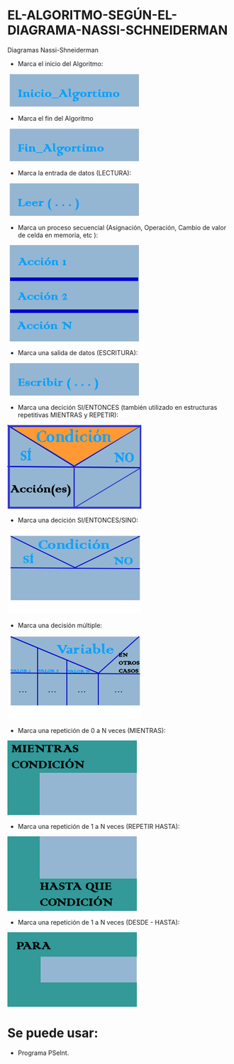 # EL-ALGORITMO-SEGÚN-EL-DIAGRAMA-NASSI-SCHNEIDERMAN
Diagramas Nassi-Shneiderman

* Marca el inicio del Algoritmo:

![bloque rectangular](IMG/Inicio.png)

* Marca el fin del Algoritmo

![bloque rectangular](IMG/Fin.png)


* Marca la entrada de datos (LECTURA):

![bloque rectangular](IMG/Leer.png)


* Marca un proceso secuencial (Asignación, Operación, Cambio de valor de celda en memoria, etc ):

![bloques rectangulares](IMG/Secuencial.png)


* Marca una salida de datos (ESCRITURA):

![bloque rectangular](IMG/Escribir.png)


* Marca una decición SI/ENTONCES (también utilizado en estructuras repetitivas MIENTRAS y REPETIR):

![Diagrama Nassi-Schneiderman si/entonces](IMG/Decision1.png)


* Marca una decición SI/ENTONCES/SINO:

![Diagrama Nassi-Schneiderman si/entonces/sino](IMG/Decision2.png)


* Marca una decisión múltiple:

![Diagrama Nassi-Schneiderman Desición Múltiple](IMG/Decision3.png)


* Marca una repetición de 0 a N veces (MIENTRAS):

![Diagrama Nassi-Schneiderman MIentras](IMG/Mientras.png)


* Marca una repetición de 1 a N veces (REPETIR HASTA):

![Diagrama Nassi-Schneiderman Repetir Hasta](IMG/RepetirHasta.png)


* Marca una repetición de 1 a N veces (DESDE - HASTA):

![Diagrama Nassi-Schneiderman Repetir Desde Hasta](IMG/RepetirDH.png)


# Se puede usar:

* Programa PSeInt.

